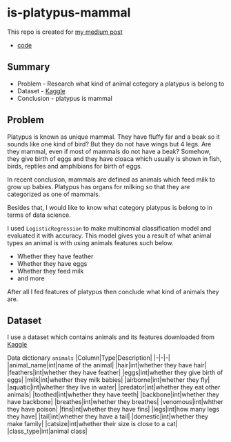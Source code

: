 # is-platypus-mammal


This repo is created for [my medium post](https://noah992.medium.com/is-platypus-mammal-data-science-8934dd9a499c)

* [code](https://github.com/noah992/is-platypus-mammal/blob/main/code/is-platypus-mammal.ipynb)

## Summary

* Problem - Research what kind of animal cotegory a platypus is belong to
* Dataset - [Kaggle](https://www.kaggle.com/uciml/zoo-animal-classification)
* Conclusion - platypus is mammal

## Problem


Platypus is known as unique mammal. They have fluffy far and a beak so it sounds like one kind of bird? But they do not have wings but 4 legs. Are they mammal, even if most of mammals do not have a beak? Somehow, they give birth of eggs and they have cloaca which usually is shown in fish, birds, reptiles and amphibians for birth of eggs.

In recent conclusion, mammals are defined as animals which feed milk to grow up babies. Platypus has organs for milking so that they are categorized as one of mammals.

Besides that, I would like to know what category platypus is belong to in terms of data science.

I used `LogisticRegression` to make multinomial classification model and evaluated it with accuracy. This model gives you a result of what animal types an animal is with using animals features such below.

* Whether they have feather
* Whether they have eggs
* Whether they feed milk
* and more

After all I fed features of platypus then conclude what kind of animals they are.

## Dataset

I use a dataset which contains animals and its features downloaded from [Kaggle](https://www.kaggle.com/uciml/zoo-animal-classification)

Data dictionary
`animals`
|Column|Type|Description|
|-|-|-|
|animal_name|int|name of the animal|
|hair|int|whether they have hair|
|feathers|int|whether they have feather|
|eggs|int|whether they give birth of eggs|
|milk|int|whether they milk babies|
|airborne|int|whether they fly|
|aquatic|int|whether they live in water|
|predator|int|whether they eat other animals|
|toothed|int|whether they have teeth|
|backbone|int|whether they have backbone|
|breathes|int|whether they breathes|
|venomous|int|whther they have poison|
|fins|int|whether they have fins|
|legs|int|how many legs they have|
|tail|int|whether they have a tail|
|domestic|int|whether they make family|
|catsize|int|whether their size is close to a cat|
|class_type|int|animal class|
